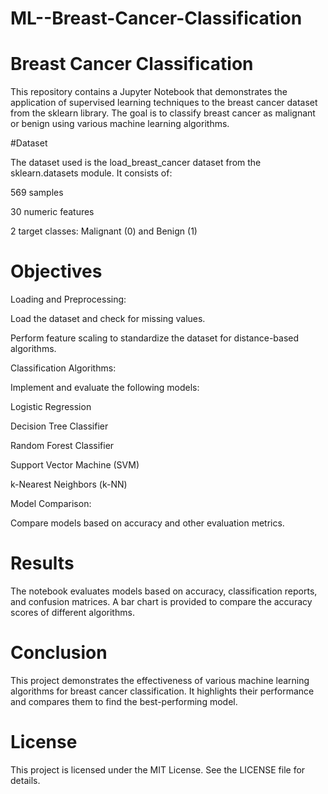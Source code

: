 # ML--Breast-Cancer-Classification
# Breast Cancer Classification

This repository contains a Jupyter Notebook that demonstrates the application of supervised learning techniques to the breast cancer dataset from the sklearn library. The goal is to classify breast cancer as malignant or benign using various machine learning algorithms.

#Dataset

The dataset used is the load_breast_cancer dataset from the sklearn.datasets module. It consists of:

569 samples

30 numeric features

2 target classes: Malignant (0) and Benign (1)

# Objectives

Loading and Preprocessing:

Load the dataset and check for missing values.

Perform feature scaling to standardize the dataset for distance-based algorithms.

Classification Algorithms:

Implement and evaluate the following models:

Logistic Regression

Decision Tree Classifier

Random Forest Classifier

Support Vector Machine (SVM)

k-Nearest Neighbors (k-NN)

Model Comparison:

Compare models based on accuracy and other evaluation metrics.


# Results

The notebook evaluates models based on accuracy, classification reports, and confusion matrices. A bar chart is provided to compare the accuracy scores of different algorithms.

# Conclusion

This project demonstrates the effectiveness of various machine learning algorithms for breast cancer classification. It highlights their performance and compares them to find the best-performing model.



# License

This project is licensed under the MIT License. See the LICENSE file for details.
